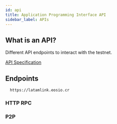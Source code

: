 ```yaml
---
id: api
title: Application Programming Interface API
sidebar_label: APIs
---
```


## What is an API?

Different API endpoints to interact with the testnet.

[API Specification](https://developers.eos.io/manuals/eos/latest/nodeos/plugins/chain_api_plugin/api-reference/index)


## Endpoints

      https://latamlink.eosio.cr

### HTTP RPC

### P2P
